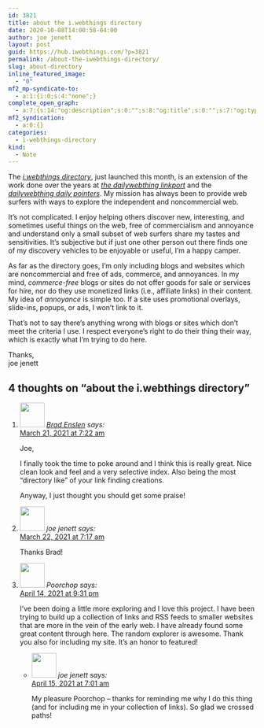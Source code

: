 ```yaml
---
id: 3821
title: about the i.webthings directory
date: 2020-10-08T14:00:58-04:00
author: joe jenett
layout: post
guid: https://hub.iwebthings.com/?p=3821
permalink: /about-the-iwebthings-directory/
slug: about-directory
inline_featured_image:
  - "0"
mf2_mp-syndicate-to:
  - a:1:{i:0;s:4:"none";}
complete_open_graph:
  - a:7:{s:14:"og:description";s:0:"";s:8:"og:title";s:0:"";s:7:"og:type";s:0:"";s:12:"twitter:card";s:7:"summary";s:15:"twitter:creator";s:0:"";s:19:"twitter:description";s:0:"";s:8:"og:image";s:0:"";}
mf2_syndication:
  - a:0:{}
categories:
  - i-webthings-directory
kind:
  - Note
---
```

The [_i.webthings directory_](https://directory.joejenett.com/ "an eclectic selection of sites to explore, curated by a fellow human"), just launched this month, is an extension of the work done over the years at [_the dailywebthing linkport_](https://dwt-archives.joejenett.com/ "providing links to resources, diversions, initiatives, and software (for starters) since 2004, updated daily") and the [_dailywebthing daily pointers_](https://dwt-archives.joejenett.com/category/pointers/ "providing links to personal blogs and other independent, noncommercial sites since 2000, updated daily"). My mission has always been to provide web surfers with ways to explore the independent and noncommercial web.

It&#8217;s not complicated. I enjoy helping others discover new, interesting, and sometimes useful things on the web, free of commercialism and annoyance and understand only a small subset of web surfers share my tastes and sensitivities. It&#8217;s subjective but if just one other person out there finds one of my discovery vehicles to be enjoyable or useful, I&#8217;m a happy camper.

As far as the directory goes, I&#8217;m only including blogs and websites which are noncommercial and free of ads, commerce, and annoyances. In my mind, _commerce-free_ blogs or sites do not offer goods for sale or services for hire, nor do they use monetized links (i.e., affiliate links) in their content. My idea of _annoyance_ is simple too. If a site uses promotional overlays, slide-ins, popups, or ads, I won&#8217;t link to it. 

That&#8217;s not to say there&#8217;s anything wrong with blogs or sites which don&#8217;t meet the criteria I use. I respect everyone&#8217;s right to do their thing their way, which is exactly what I&#8217;m trying to do here.

Thanks,  
joe jenett
<h2 id="comments-title">4 thoughts on “<span>about the i.webthings directory</span>”		</h2>


<ol class="commentlist">
<li class="comment even thread-even depth-1 h-cite h-entry p-comment" id="li-comment-2680">
<article id="comment-2680" class="comment _mPS2id-t mPS2id-target" itemprop="comment" itemscope="" itemtype="http://schema.org/Comment">
<footer>
<address class="comment-author p-author author vcard hcard h-card" itemprop="creator" itemscope="" itemtype="http://schema.org/Person">
<img alt="" src="https://secure.gravatar.com/avatar/0ce8b2c406e423f114e39fd4d128c31d?s=50&amp;d=identicon&amp;r=pg" srcset="https://secure.gravatar.com/avatar/0ce8b2c406e423f114e39fd4d128c31d?s=100&amp;d=identicon&amp;r=pg 2x" class="avatar avatar-50 photo u-photo" itemprop="image" loading="lazy" width="50" height="50">				<cite class="fn p-name" itemprop="name"><a href="https://indieseek.xyz/" rel="external nofollow ugc" class="u-url url">Brad Enslen</a></cite> <span class="says">says:</span>					</address>
<!-- .comment-author .vcard -->

<div class="comment-meta commentmetadata">
<a href="/about-the-iwebthings-directory/#comment-2680" class="__mPS2id _mPS2id-h mPS2id-highlight"><time class="updated published dt-updated dt-published" datetime="2021-03-21T07:22:26-04:00" itemprop="datePublished dateModified dateCreated">
March 21, 2021 at 7:22 am						</time></a>
				</div>
<!-- .comment-meta .commentmetadata -->
</footer>

<div class="comment-content e-content p-summary p-name" itemprop="text name description">
<p>Joe,</p>
<p>I finally took the time to poke around and I think this is really great.  Nice clean look and feel and a very selective index.  Also being the most “directory like” of your link finding creations.</p>
<p>Anyway, I just thought you should get some praise!</p>
</div>

<div class="reply">
		</div>
<!-- .reply -->
</article><!-- #comment-## -->
</li>
<!-- #comment-## -->
<li class="comment byuser comment-author-admin bypostauthor odd alt thread-odd thread-alt depth-1 h-cite h-entry p-comment" id="li-comment-2681">
<article id="comment-2681" class="comment _mPS2id-t" itemprop="comment" itemscope="" itemtype="http://schema.org/Comment">
<footer>
<address class="comment-author p-author author vcard hcard h-card" itemprop="creator" itemscope="" itemtype="http://schema.org/Person">
<img alt="" src="https://secure.gravatar.com/avatar/0bf0445b4e4b39f830b186b7e23195a1?s=50&amp;d=identicon&amp;r=pg" srcset="https://secure.gravatar.com/avatar/0bf0445b4e4b39f830b186b7e23195a1?s=100&amp;d=identicon&amp;r=pg 2x" class="avatar avatar-50 photo u-photo" itemprop="image" loading="lazy" width="50" height="50">				<cite class="fn p-name" itemprop="name">joe jenett</cite> <span class="says">says:</span>					</address>
<!-- .comment-author .vcard -->

<div class="comment-meta commentmetadata">
<a href="/about-the-iwebthings-directory/#comment-2681" class="__mPS2id _mPS2id-h"><time class="updated published dt-updated dt-published" datetime="2021-03-22T07:17:19-04:00" itemprop="datePublished dateModified dateCreated">
March 22, 2021 at 7:17 am						</time></a>
				</div>
<!-- .comment-meta .commentmetadata -->
</footer>

<div class="comment-content e-content p-summary p-name" itemprop="text name description">
<p>Thanks Brad!</p>
</div>

<div class="reply">
		</div>
<!-- .reply -->
</article><!-- #comment-## -->
</li>
<!-- #comment-## -->
<li class="comment even thread-even depth-1 h-cite h-entry p-comment" id="li-comment-2699">
<article id="comment-2699" class="comment _mPS2id-t" itemprop="comment" itemscope="" itemtype="http://schema.org/Comment">
<footer>
<address class="comment-author p-author author vcard hcard h-card" itemprop="creator" itemscope="" itemtype="http://schema.org/Person">
<img alt="" src="https://secure.gravatar.com/avatar/f65657c4839d879d843bc25c77f1e47f?s=50&amp;d=identicon&amp;r=pg" srcset="https://secure.gravatar.com/avatar/f65657c4839d879d843bc25c77f1e47f?s=100&amp;d=identicon&amp;r=pg 2x" class="avatar avatar-50 photo u-photo" itemprop="image" loading="lazy" width="50" height="50">				<cite class="fn p-name" itemprop="name">Poorchop</cite> <span class="says">says:</span>					</address>
<!-- .comment-author .vcard -->

<div class="comment-meta commentmetadata">
<a href="/about-the-iwebthings-directory/#comment-2699" class="__mPS2id _mPS2id-h"><time class="updated published dt-updated dt-published" datetime="2021-04-14T21:31:57-04:00" itemprop="datePublished dateModified dateCreated">
April 14, 2021 at 9:31 pm						</time></a>
				</div>
<!-- .comment-meta .commentmetadata -->
</footer>

<div class="comment-content e-content p-summary p-name" itemprop="text name description">
<p>I’ve been doing a little more exploring and I love this project. I have been trying to build up a collection of links and RSS feeds to smaller websites that are more in the vein of the early web. I have already found some great content through here. The random explorer is awesome. Thank you also for including my site. It’s an honor to featured!</p>
</div>

<div class="reply">
		</div>
<!-- .reply -->
</article><!-- #comment-## -->
<ul class="children">
<li class="comment byuser comment-author-admin bypostauthor odd alt depth-2 h-cite h-entry p-comment" id="li-comment-2700">
<article id="comment-2700" class="comment _mPS2id-t" itemprop="comment" itemscope="" itemtype="http://schema.org/Comment">
<footer>
<address class="comment-author p-author author vcard hcard h-card" itemprop="creator" itemscope="" itemtype="http://schema.org/Person">
<img alt="" src="https://secure.gravatar.com/avatar/0bf0445b4e4b39f830b186b7e23195a1?s=50&amp;d=identicon&amp;r=pg" srcset="https://secure.gravatar.com/avatar/0bf0445b4e4b39f830b186b7e23195a1?s=100&amp;d=identicon&amp;r=pg 2x" class="avatar avatar-50 photo u-photo" itemprop="image" loading="lazy" width="50" height="50">				<cite class="fn p-name" itemprop="name">joe jenett</cite> <span class="says">says:</span>					</address>
<!-- .comment-author .vcard -->

<div class="comment-meta commentmetadata">
<a href="/about-the-iwebthings-directory/#comment-2700" class="__mPS2id _mPS2id-h"><time class="updated published dt-updated dt-published" datetime="2021-04-15T07:01:12-04:00" itemprop="datePublished dateModified dateCreated">
April 15, 2021 at 7:01 am						</time></a>
				</div>
<!-- .comment-meta .commentmetadata -->
</footer>

<div class="comment-content e-content p-summary p-name" itemprop="text name description">
<p>My pleasure Poorchop – thanks for reminding me why I do this thing (and for including me in your collection of links). So glad we crossed paths!</p>
</div>

<div class="reply">
		</div>
<!-- .reply -->
</article><!-- #comment-## -->
</li>
<!-- #comment-## -->
</ul>
<!-- .children -->
</li>
<!-- #comment-## -->
</ol>
